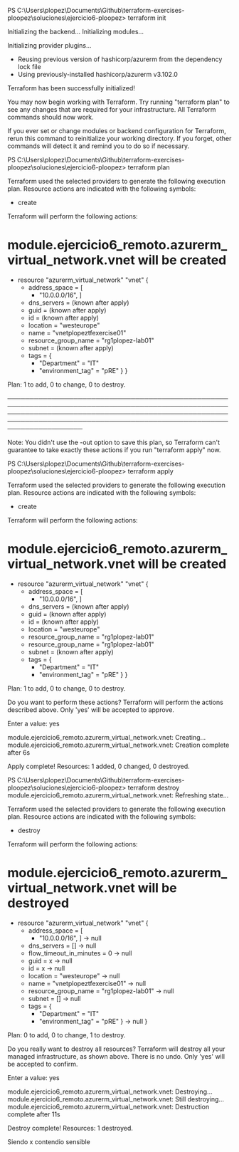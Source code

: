 PS C:\Users\plopez\Documents\Github\terraform-exercises-ploopez\soluciones\ejercicio6-ploopez> terraform init    

Initializing the backend...
Initializing modules...

Initializing provider plugins...
- Reusing previous version of hashicorp/azurerm from the dependency lock file
- Using previously-installed hashicorp/azurerm v3.102.0

Terraform has been successfully initialized!

You may now begin working with Terraform. Try running "terraform plan" to see
any changes that are required for your infrastructure. All Terraform commands
should now work.

If you ever set or change modules or backend configuration for Terraform,
rerun this command to reinitialize your working directory. If you forget, other
commands will detect it and remind you to do so if necessary.

PS C:\Users\plopez\Documents\Github\terraform-exercises-ploopez\soluciones\ejercicio6-ploopez> terraform plan

Terraform used the selected providers to generate the following execution plan. Resource actions are indicated with the following symbols:
  + create

Terraform will perform the following actions:

  # module.ejercicio6_remoto.azurerm_virtual_network.vnet will be created
  + resource "azurerm_virtual_network" "vnet" {
      + address_space       = [
          + "10.0.0.0/16",
        ]
      + dns_servers         = (known after apply)
      + guid                = (known after apply)
      + id                  = (known after apply)
      + location            = "westeurope"
      + name                = "vnetplopeztfexercise01"
      + resource_group_name = "rg1plopez-lab01"
      + subnet              = (known after apply)
      + tags                = {
          + "Department"      = "IT"
          + "environment_tag" = "pRE"
        }
    }

Plan: 1 to add, 0 to change, 0 to destroy.

───────────────────────────────────────────────────────────────────────────────────────────────────────────────────────────────────────────────────────────────────────────────────────────────────────────────────────── 

Note: You didn't use the -out option to save this plan, so Terraform can't guarantee to take exactly these actions if you run "terraform apply" now.

PS C:\Users\plopez\Documents\Github\terraform-exercises-ploopez\soluciones\ejercicio6-ploopez> terraform apply

Terraform used the selected providers to generate the following execution plan. Resource actions are indicated with the following symbols:
  + create

Terraform will perform the following actions:

  # module.ejercicio6_remoto.azurerm_virtual_network.vnet will be created
  + resource "azurerm_virtual_network" "vnet" {
      + address_space       = [
          + "10.0.0.0/16",
        ]
      + dns_servers         = (known after apply)
      + guid                = (known after apply)
      + id                  = (known after apply)
      + location            = "westeurope"
      + resource_group_name = "rg1plopez-lab01"
      + resource_group_name = "rg1plopez-lab01"
      + subnet              = (known after apply)
      + tags                = {
          + "Department"      = "IT"
          + "environment_tag" = "pRE"
        }
    }

Plan: 1 to add, 0 to change, 0 to destroy.

Do you want to perform these actions?
  Terraform will perform the actions described above.
  Only 'yes' will be accepted to approve.

  Enter a value: yes

module.ejercicio6_remoto.azurerm_virtual_network.vnet: Creating...
module.ejercicio6_remoto.azurerm_virtual_network.vnet: Creation complete after 6s 

Apply complete! Resources: 1 added, 0 changed, 0 destroyed.

PS C:\Users\plopez\Documents\Github\terraform-exercises-ploopez\soluciones\ejercicio6-ploopez> terraform destroy
module.ejercicio6_remoto.azurerm_virtual_network.vnet: Refreshing state... 

Terraform used the selected providers to generate the following execution plan. Resource actions are indicated with the following symbols:
  - destroy

Terraform will perform the following actions:

  # module.ejercicio6_remoto.azurerm_virtual_network.vnet will be destroyed
  - resource "azurerm_virtual_network" "vnet" {
      - address_space           = [
          - "10.0.0.0/16",
        ] -> null
      - dns_servers             = [] -> null
      - flow_timeout_in_minutes = 0 -> null
      - guid                    = x -> null
      - id                      = x -> null
      - location                = "westeurope" -> null
      - name                    = "vnetplopeztfexercise01" -> null
      - resource_group_name     = "rg1plopez-lab01" -> null
      - subnet                  = [] -> null
      - tags                    = {
          - "Department"      = "IT"
          - "environment_tag" = "pRE"
        } -> null
    }

Plan: 0 to add, 0 to change, 1 to destroy.

Do you really want to destroy all resources?
  Terraform will destroy all your managed infrastructure, as shown above.
  There is no undo. Only 'yes' will be accepted to confirm.

  Enter a value: yes

module.ejercicio6_remoto.azurerm_virtual_network.vnet: Destroying... 
module.ejercicio6_remoto.azurerm_virtual_network.vnet: Still destroying... 
module.ejercicio6_remoto.azurerm_virtual_network.vnet: Destruction complete after 11s

Destroy complete! Resources: 1 destroyed.

Siendo x contendio sensible 